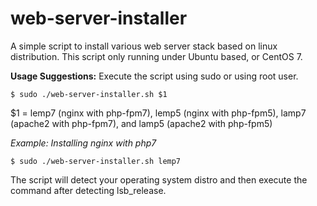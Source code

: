 # web-server-installer
A simple script to install various web server stack based on linux distribution. This script only running under Ubuntu based, or CentOS 7.

**Usage Suggestions:**
Execute the script using sudo or using root user.
```
$ sudo ./web-server-installer.sh $1
```
$1 = lemp7 (nginx with php-fpm7), lemp5 (nginx with php-fpm5), lamp7 (apache2 with php-fpm7), and lamp5 (apache2 with php-fpm5)

*Example: Installing nginx with php7*
```
$ sudo ./web-server-installer.sh lemp7
```
The script will detect your operating system distro and then execute the command after detecting lsb_release.
